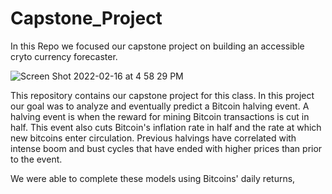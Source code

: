 # Capstone_Project
In this Repo we focused our capstone project on building an accessible cryto currency forecaster. 

![Screen Shot 2022-02-16 at 4 58 29 PM](https://user-images.githubusercontent.com/33114169/154364417-f02fc1ad-19e0-4ba0-88bb-3d37dd73aea3.png)

This repository contains our capstone project for this class. In this project our goal was to analyze and eventually predict a Bitcoin halving event. A halving event is when the reward for mining Bitcoin transactions is cut in half. This event also cuts Bitcoin's inflation rate in half and the rate at which new bitcoins enter circulation. Previous halvings have correlated with intense boom and bust cycles that have ended with higher prices than prior to the event.

We were able to complete these models using Bitcoins' daily returns, 
